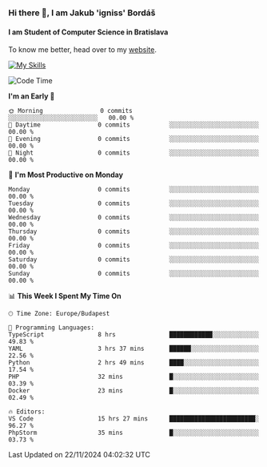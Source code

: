 ### Hi there 👋, I am Jakub 'igniss' Bordáš

#### I am Student of Computer Science in Bratislava
To know me better, head over to my [website](https://bordas.sk).

[![My Skills](https://skillicons.dev/icons?i=js,html,css,figma,svelte,java,kotlin,python,postgresql,typescript,nest,nodejs)](https://bordas.sk)


<!--START_SECTION:waka-->
![Code Time](http://img.shields.io/badge/Code%20Time-1%2C589%20hrs%209%20mins-blue)

**I'm an Early 🐤** 

```text
🌞 Morning                0 commits           ░░░░░░░░░░░░░░░░░░░░░░░░░   00.00 % 
🌆 Daytime                0 commits           ░░░░░░░░░░░░░░░░░░░░░░░░░   00.00 % 
🌃 Evening                0 commits           ░░░░░░░░░░░░░░░░░░░░░░░░░   00.00 % 
🌙 Night                  0 commits           ░░░░░░░░░░░░░░░░░░░░░░░░░   00.00 % 
```
📅 **I'm Most Productive on Monday** 

```text
Monday                   0 commits           ░░░░░░░░░░░░░░░░░░░░░░░░░   00.00 % 
Tuesday                  0 commits           ░░░░░░░░░░░░░░░░░░░░░░░░░   00.00 % 
Wednesday                0 commits           ░░░░░░░░░░░░░░░░░░░░░░░░░   00.00 % 
Thursday                 0 commits           ░░░░░░░░░░░░░░░░░░░░░░░░░   00.00 % 
Friday                   0 commits           ░░░░░░░░░░░░░░░░░░░░░░░░░   00.00 % 
Saturday                 0 commits           ░░░░░░░░░░░░░░░░░░░░░░░░░   00.00 % 
Sunday                   0 commits           ░░░░░░░░░░░░░░░░░░░░░░░░░   00.00 % 
```


📊 **This Week I Spent My Time On** 

```text
🕑︎ Time Zone: Europe/Budapest

💬 Programming Languages: 
TypeScript               8 hrs               ████████████░░░░░░░░░░░░░   49.83 % 
YAML                     3 hrs 37 mins       ██████░░░░░░░░░░░░░░░░░░░   22.56 % 
Python                   2 hrs 49 mins       ████░░░░░░░░░░░░░░░░░░░░░   17.54 % 
PHP                      32 mins             █░░░░░░░░░░░░░░░░░░░░░░░░   03.39 % 
Docker                   23 mins             █░░░░░░░░░░░░░░░░░░░░░░░░   02.49 % 

🔥 Editors: 
VS Code                  15 hrs 27 mins      ████████████████████████░   96.27 % 
PhpStorm                 35 mins             █░░░░░░░░░░░░░░░░░░░░░░░░   03.73 % 
```


 Last Updated on 22/11/2024 04:02:32 UTC
<!--END_SECTION:waka-->
